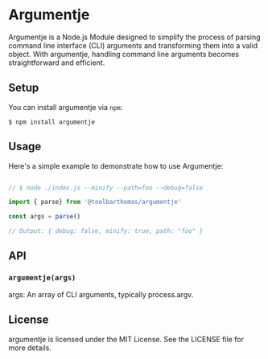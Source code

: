 # Argumentje

Argumentje is a Node.js Module designed to simplify the process of parsing command line interface (CLI) arguments and transforming them into a valid object. With argumentje, handling command line arguments becomes straightforward and efficient.

## Setup

You can install argumentje via `npm`:

```shell
$ npm install argumentje
```

## Usage
Here's a simple example to demonstrate how to use Argumentje:

```javascript

// $ node ./index.js --minify --path=foo --debug=false

import { parse} from '@toolbarthomas/argumentje'

const args = parse()

// Output: { debug: false, minify: true, path: "foo" }

```

## API

### `argumentje(args)`
args: An array of CLI arguments, typically process.argv.

## License
argumentje is licensed under the MIT License. See the LICENSE file for more details.
